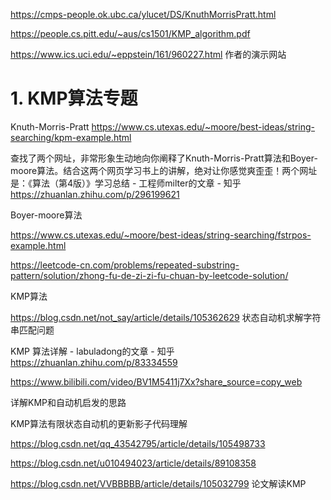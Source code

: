 https://cmps-people.ok.ubc.ca/ylucet/DS/KnuthMorrisPratt.html


https://people.cs.pitt.edu/~aus/cs1501/KMP_algorithm.pdf


https://www.ics.uci.edu/~eppstein/161/960227.html 作者的演示网站





# 1. KMP算法专题



Knuth-Morris-Pratt
https://www.cs.utexas.edu/~moore/best-ideas/string-searching/kpm-example.html

查找了两个网址，非常形象生动地向你阐释了Knuth-Morris-Pratt算法和Boyer-moore算法。结合这两个网页学习书上的讲解，绝对让你感觉爽歪歪！两个网址是：《算法（第4版）》学习总结 - 工程师milter的文章 - 知乎
https://zhuanlan.zhihu.com/p/296199621



Boyer-moore算法

https://www.cs.utexas.edu/~moore/best-ideas/string-searching/fstrpos-example.html








https://leetcode-cn.com/problems/repeated-substring-pattern/solution/zhong-fu-de-zi-zi-fu-chuan-by-leetcode-solution/


KMP算法


https://blog.csdn.net/not_say/article/details/105362629
状态自动机求解字符串匹配问题


KMP 算法详解 - labuladong的文章 - 知乎
https://zhuanlan.zhihu.com/p/83334559

https://www.bilibili.com/video/BV1M5411j7Xx?share_source=copy_web

 
详解KMP和自动机启发的思路




KMP算法有限状态自动机的更新影子代码理解

https://blog.csdn.net/qq_43542795/article/details/105498733






https://blog.csdn.net/u010494023/article/details/89108358


https://blog.csdn.net/VVBBBBB/article/details/105032799 论文解读KMP




























































